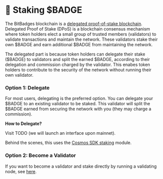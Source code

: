 # 🤝 Staking $BADGE

The BitBadges blockchain is a [delegated proof-of-stake blockchain](https://101blockchains.com/proof-of-stake-vs-delegated-proof-of-stake/). Delegated Proof of Stake (DPoS) is a blockchain consensus mechanism where token holders elect a small group of trusted members (validators) to validate transactions and maintain the network. These validators stake their own $BADGE and earn additional $BADGE from maintaining the network.&#x20;

The delegated part is because token holders can delegate their stake ($BADGE) to validators and split the earned $BADGE, according to their delegation and commission charged by the validator. This enabes token holders to contribute to the security of the network without running their own validator.



### Option 1: Delegate

For most users, delegating is the preferred option. You can delegate your $BADGE to an existing validator to be staked. This validator will split the $BADGE earned from securing the network with you (they may charge a commission).&#x20;

**How to Delegate?**

Visit TODO (we will launch an interface upon mainnet).

Behind the scenes, this uses the [Cosmos SDK staking](https://docs.cosmos.network/main/modules/staking) module.&#x20;

### **Option 2: Become a Validator**

If you want to become a validator and stake directly by running a validating node, see [here](../blockchain/run-a-node.md).&#x20;
